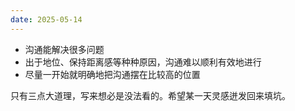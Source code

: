```yaml
---
date: 2025-05-14
---
```

- 沟通能解决很多问题
- 出于地位、保持距离感等种种原因，沟通难以顺利有效地进行
- 尽量一开始就明确地把沟通摆在比较高的位置

只有三点大道理，写来想必是没法看的。希望某一天灵感迸发回来填坑。